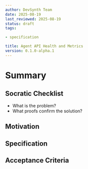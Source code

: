 ```yaml
---
author: DevSynth Team
date: 2025-08-19
last_reviewed: 2025-08-19
status: draft
tags:

- specification

title: Agent API Health and Metrics
version: 0.1.0-alpha.1
---
```


<!--
Required metadata fields:
- author: document author
- date: creation date
- last_reviewed: last review date
- status: draft | review | published
- tags: search keywords
- title: short descriptive name
- version: specification version
-->

# Summary

## Socratic Checklist
- What is the problem?
- What proofs confirm the solution?

## Motivation

## Specification

## Acceptance Criteria
